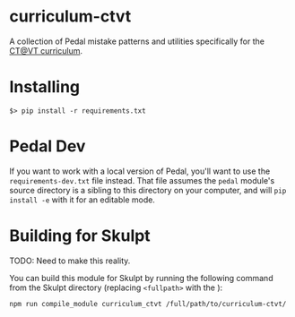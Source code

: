 # curriculum-ctvt

A collection of Pedal mistake patterns and utilities specifically for the
[CT@VT curriculum](https://think.cs.vt.edu/ctvt).

# Installing

```
$> pip install -r requirements.txt
```

# Pedal Dev

If you want to work with a local version of Pedal, you'll want to use the
`requirements-dev.txt` file instead. That file assumes the `pedal` module's
source directory is a sibling to this directory on your computer, and will
`pip install -e` with it for an editable mode.

# Building for Skulpt

TODO: Need to make this reality.

You can build this module for Skulpt by running the following command from
the Skulpt directory (replacing `<fullpath>` with the ):

```
npm run compile_module curriculum_ctvt /full/path/to/curriculum-ctvt/
```
